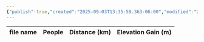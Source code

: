 ```yaml
---
{"publish":true,"created":"2025-09-03T13:35:59.363-06:00","modified":"2025-09-03T14:47:45.611-06:00","published":"2025-09-03T14:47:45.611-06:00","tags":["route"],"cssclasses":"","elevation":null,"region":null,"location":null,"DWYT":"Premiere","Kane":null,"completed":false}
---
```



| file name | People | Distance (km) | Elevation Gain (m) |
| --------- | ------ | ------------- | ------------------ |